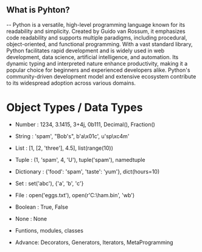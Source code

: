 ## What is Pyhton?

-- Python is a versatile, high-level programming language known for its readability and simplicity. Created by Guido van Rossum, it emphasizes code readability and supports multiple paradigms, including procedural, object-oriented, and functional programming. With a vast standard library, Python facilitates rapid development and is widely used in web development, data science, artificial intelligence, and automation. Its dynamic typing and interpreted nature enhance productivity, making it a popular choice for beginners and experienced developers alike. Python's community-driven development model and extensive ecosystem contribute to its widespread adoption across various domains.

# Object Types / Data Types

- Number : 1234, 3.1415, 3+4j, 0b111, Decimal(), Fraction()
- String : 'spam', "Bob's", b'a\x01c', u'sp\xc4m'
- List : [1, [2, 'three'], 4.5], list(range(10))
- Tuple : (1, 'spam', 4, 'U'), tuple('spam'), namedtuple
- Dictionary : {'food': 'spam', 'taste': 'yum'}, dict(hours=10)

- Set : set('abc'), {'a', 'b', 'c'}

- File : open('eggs.txt'), open(r'C:\ham.bin', 'wb')

- Boolean : True, False
- None : None
- Funtions, modules, classes

- Advance: Decorators, Generators, Iterators, MetaProgramming